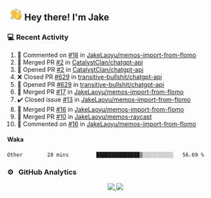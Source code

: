 <img alt="Night Coding" src="./assets/Hand%20Wave.gif" width='40' align="left"/><h2>Hey there! I'm Jake</h2>

### 💻 Recent Activity

<!--RECENT_ACTIVITY:start-->
1. 💬 Commented on [#18](https://github.com/JakeLaoyu/memos-import-from-flomo/issues/18#issuecomment-1818096808) in [JakeLaoyu/memos-import-from-flomo](https://github.com/JakeLaoyu/memos-import-from-flomo)<br>
2. 🎉 Merged PR [#2](https://github.com/CatalystClan/chatgpt-api/pull/2) in [CatalystClan/chatgpt-api](https://github.com/CatalystClan/chatgpt-api)<br>
3. 💪 Opened PR [#2](https://github.com/CatalystClan/chatgpt-api/pull/2) in [CatalystClan/chatgpt-api](https://github.com/CatalystClan/chatgpt-api)<br>
4. ❌ Closed PR [#629](https://github.com/transitive-bullshit/chatgpt-api/pull/629) in [transitive-bullshit/chatgpt-api](https://github.com/transitive-bullshit/chatgpt-api)<br>
5. 💪 Opened PR [#629](https://github.com/transitive-bullshit/chatgpt-api/pull/629) in [transitive-bullshit/chatgpt-api](https://github.com/transitive-bullshit/chatgpt-api)<br>
6. 🎉 Merged PR [#17](https://github.com/JakeLaoyu/memos-import-from-flomo/pull/17) in [JakeLaoyu/memos-import-from-flomo](https://github.com/JakeLaoyu/memos-import-from-flomo)<br>
7. ✔️ Closed issue [#13](https://github.com/JakeLaoyu/memos-import-from-flomo/issues/13) in [JakeLaoyu/memos-import-from-flomo](https://github.com/JakeLaoyu/memos-import-from-flomo)<br>
8. 🎉 Merged PR [#16](https://github.com/JakeLaoyu/memos-import-from-flomo/pull/16) in [JakeLaoyu/memos-import-from-flomo](https://github.com/JakeLaoyu/memos-import-from-flomo)<br>
9. 🎉 Merged PR [#10](https://github.com/JakeLaoyu/memos-raycast/pull/10) in [JakeLaoyu/memos-raycast](https://github.com/JakeLaoyu/memos-raycast)<br>
10. 💬 Commented on [#16](https://github.com/JakeLaoyu/memos-import-from-flomo/pull/16#discussion_r1382737953) in [JakeLaoyu/memos-import-from-flomo](https://github.com/JakeLaoyu/memos-import-from-flomo)<br>
<!--RECENT_ACTIVITY:end-->

#### Waka

<!--START_SECTION:waka-->

```text
Other        28 mins         ██████████████▒░░░░░░░░░░   56.69 %
```

<!--END_SECTION:waka-->

### ⚙️ &nbsp; GitHub Analytics

<p align="center">
<a href="https://github.com/JakeLaoyu">
  <img height="180em" src="https://github-readme-stats-eight-theta.vercel.app/api?username=jakelaoyu&show_icons=true&theme=algolia&include_all_commits=true&count_private=true"/>
  <img height="180em" src="https://github-readme-stats-eight-theta.vercel.app/api/top-langs/?username=jakelaoyu&layout=compact&langs_count=8&theme=algolia&hide=html&count_private=true"/>
</a>
</p>

<!-- ### 🤝🏻 &nbsp; Connect with Me

<p align="center">
<a href="https://i.jakeyu.top"><img src="https://img.shields.io/badge/-i.jakeyu.top-3423A6?style=flat&logo=Google-Chrome&logoColor=white"/></a>
<a href="mailto:jake.laoyu@gmail.com"><img src="https://img.shields.io/badge/-jake.laoyu@gmail.com-D14836?style=flat&logo=Gmail&logoColor=white"/></a>
</p> -->
